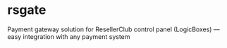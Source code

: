 rsgate
======

Payment gateway solution for ResellerClub control panel (LogicBoxes) — easy integration with any payment system